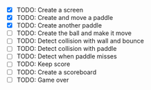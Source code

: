 - [x] TODO: Create a screen
- [x] TODO: Create and move a paddle
- [x] TODO: Create another paddle
- [ ] TODO: Create the ball and make it move
- [ ] TODO: Detect collision with wall and bounce
- [ ] TODO: Detect collision with paddle
- [ ] TODO: Detect when paddle misses
- [ ] TODO: Keep score
- [ ] TODO: Create a scoreboard
- [ ] TODO: Game over